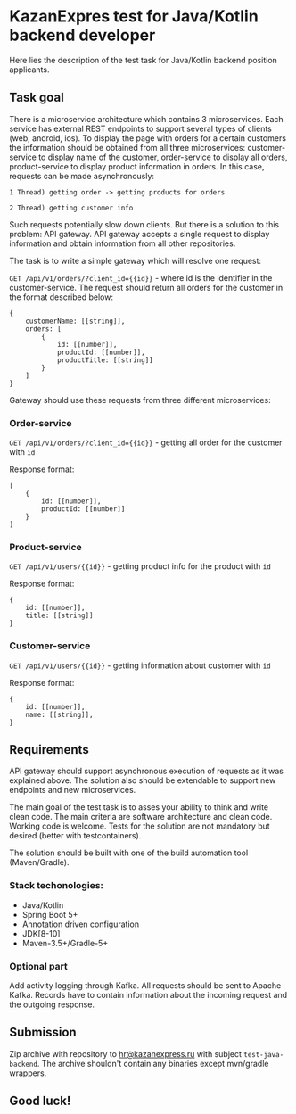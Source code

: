 # KazanExpres test for Java/Kotlin backend developer
Here lies the description of the test task for Java/Kotlin backend position applicants.
## Task goal
There is a microservice architecture which contains 3 microservices. Each service has external REST endpoints to support several types of clients (web, android, ios). To display the page with orders for a certain customers the information should be obtained from all three microservices: customer-service to display name of the customer, order-service to display all orders, product-service to display product information in orders. In this case, requests can be made asynchronously:

`1 Thread) getting order -> getting products for orders`

`2 Thread) getting customer info`

Such requests potentially slow down clients. But there is a solution to this problem: API gateway. API gateway accepts a single request to display information and obtain information from all other repositories. 

The task is to write a simple gateway which will resolve one request:

`GET /api/v1/orders/?client_id={{id}}` - where id is the identifier in the customer-service. The request should return all orders for the customer in the format described below:
```
{
	customerName: [[string]],
	orders: [
		{
			id: [[number]],
			productId: [[number]],
			productTitle: [[string]]
		}
	]
}
```

Gateway should use these requests from three different microservices:

### Order-service

`GET /api/v1/orders/?client_id={{id}}` - getting all order for the customer with `id`

Response format: 
```
[
	{
		id: [[number]],
		productId: [[number]]
	}
]
```

### Product-service

`GET /api/v1/users/{{id}}` - getting product info for the product with `id`

Response format:
```
{
	id: [[number]],
	title: [[string]]
}
```

### Customer-service

`GET /api/v1/users/{{id}}` - getting information about customer with `id`

Response format:
```
{
	id: [[number]],
	name: [[string]],
}
```

## Requirements

API gateway should support asynchronous execution of requests as it was explained above. The solution also should be extendable to support new endpoints and new microservices.

The main goal of the test task is to asses your ability to think and write clean code. The main criteria are software architecture and clean code. Working code is welcome. Tests for the solution are not mandatory but desired (better with testcontainers).

The solution should be built with one of the build automation tool (Maven/Gradle).

### Stack techonologies:
* Java/Kotlin
* Spring Boot 5+
* Annotation driven configuration
* JDK[8-10]
* Maven-3.5+/Gradle-5+

### Optional part
Add activity logging through Kafka. All requests should be sent to Apache Kafka. Records have to contain information about the incoming request and the outgoing response.

## Submission
Zip archive with repository to hr@kazanexpress.ru with subject `test-java-backend`. The archive shouldn't contain any binaries except mvn/gradle wrappers.
## Good luck!

